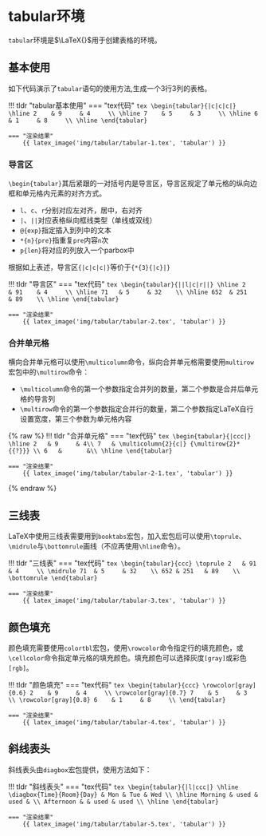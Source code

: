 # tabular环境

`tabular`环境是$\LaTeX{}$用于创建表格的环境。

## 基本使用

如下代码演示了`tabular`语句的使用方法,生成一个3行3列的表格。

!!! tldr "tabular基本使用"
    === "tex代码"
        ```tex
        \begin{tabular}{|c|c|c|}
            \hline 2    & 9     & 4     \\
            \hline 7    & 5     & 3     \\
            \hline 6    & 1     & 8     \\
            \hline
        \end{tabular}
        ```

    === "渲染结果"
        {{ latex_image('img/tabular/tabular-1.tex', 'tabular') }}

### 导言区

`\begin{tabular}`其后紧跟的一对括号内是导言区，导言区规定了单元格的纵向边框和单元格内元素的对齐方式。

* `l`、`c`、`r`分别对应左对齐，居中，右对齐
* `|`、`||`对应表格纵向框线类型（单线或双线）
* `@{exp}`指定插入到列中的文本
* `*{n}{pre}`指重复`pre`内容`n`次
* `p{len}`将对应的列放入一个parbox中

根据如上表述，导言区`{|c|c|c|}`等价于`{*{3}{|c}|}`

!!! tldr "导言区"
    === "tex代码"
        ```tex
        \begin{tabular}{||l|c|r||}
            \hline 2    & 91    & 4     \\
            \hline 71   & 5     & 32    \\
            \hline 652  & 251   & 89    \\
            \hline
        \end{tabular}
        ```

    === "渲染结果"
        {{ latex_image('img/tabular/tabular-2.tex', 'tabular') }}

### 合并单元格

横向合并单元格可以使用`\multicolumn`命令，纵向合并单元格需要使用`multirow`宏包中的`\multirow`命令：

* `\multicolumn`命令的第一个参数指定合并列的数量，第二个参数是合并后单元格的导言列
* `\multirow`命令的第一个参数指定合并行的数量，第二个参数指定LaTeX自行设置宽度，第三个参数为单元格内容

{% raw %}
!!! tldr "合并单元格"
    === "tex代码"
        ```tex
        \begin{tabular}{|ccc|}
            \hline
            2   & 9     & 4\\
            7   & \multicolumn{2}{c|} {\multirow{2}*{{?}}} \\
            6   &       &\\
            \hline
        \end{tabular}
        ```

    === "渲染结果"
        {{ latex_image('img/tabular/tabular-2-1.tex', 'tabular') }}
{% endraw %}

## 三线表

LaTeX中使用三线表需要用到`booktabs`宏包，加入宏包后可以使用`\toprule`、`\midrule`与`\bottomrule`画线（不应再使用`\hline`命令）。

!!! tldr "三线表"
    === "tex代码"
        ```tex
        \begin{tabular}{ccc}
            \toprule
            2   & 91    & 4     \\
            \midrule
            71  & 5     & 32    \\
            652 & 251   & 89    \\
            \bottomrule
        \end{tabular}
        ```

    === "渲染结果"
        {{ latex_image('img/tabular/tabular-3.tex', 'tabular') }}

## 颜色填充

颜色填充需要使用`colortbl`宏包，使用`\rowcolor`命令指定行的填充颜色，或`\cellcolor`命令指定单元格的填充颜色。填充颜色可以选择灰度`[gray]`或彩色`[rgb]`。

!!! tldr "颜色填充"
    === "tex代码"
        ```tex
        \begin{tabular}{ccc}
            \rowcolor[gray]{0.6} 2    & 9     & 4     \\
            \rowcolor[gray]{0.7} 7    & 5     & 3     \\
            \rowcolor[gray]{0.8} 6    & 1     & 8     \\
        \end{tabular}
        ```

    === "渲染结果"
        {{ latex_image('img/tabular/tabular-4.tex', 'tabular') }}

## 斜线表头

斜线表头由`diagbox`宏包提供，使用方法如下：

!!! tldr "斜线表头"
    === "tex代码"
        ```tex
        \begin{tabular}{|l|ccc|}
            \hline
            \diagbox{Time}{Room}{Day} & Mon & Tue & Wed \\
            \hline
            Morning & used & used & \\
            Afternoon & & used & used \\
            \hline
        \end{tabular}
        ```

    === "渲染结果"
        {{ latex_image('img/tabular/tabular-5.tex', 'tabular') }}
